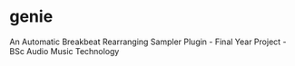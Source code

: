 genie
=====

An Automatic Breakbeat Rearranging Sampler Plugin - Final Year Project - BSc Audio Music Technology
